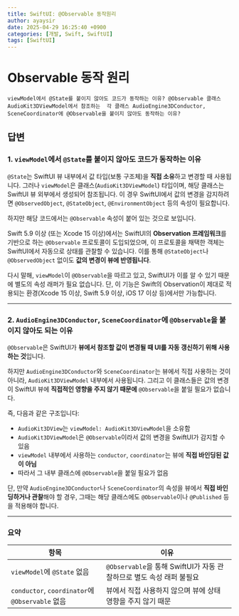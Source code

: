 ```yaml
---
title: SwiftUI: @Observable 동작원리
author: ayaysir
date: 2025-04-29 16:25:40 +0900
categories: [개발, Swift, SwiftUI]
tags: [SwiftUI]
---
```


# Observable 동작 원리
```plain
viewModel에서 @State를 붙이지 않아도 코드가 동작하는 이유? @Observable 클래스 AudioKit3DViewModel에서 참조하는  각 클래스 AudioEngine3DConductor, SceneCoordinator에 @Observable을 붙이지 않아도 동작하는 이유?
```

## 답변

### 1. `viewModel`에서 `@State`를 붙이지 않아도 코드가 동작하는 이유

`@State`는 SwiftUI 뷰 내부에서 값 타입(보통 구조체)을 **직접 소유**하고 변경할 때 사용됩니다. 그러나 `viewModel`은 클래스(`AudioKit3DViewModel`) 타입이며, 해당 클래스는 SwiftUI 뷰 외부에서 생성되어 참조됩니다. 이 경우 SwiftUI에서 값의 변경을 감지하려면 `@ObservedObject`, `@StateObject`, `@EnvironmentObject` 등의 속성이 필요합니다.

하지만 해당 코드에서는 `@Observable` 속성이 붙어 있는 것으로 보입니다.

Swift 5.9 이상 (또는 Xcode 15 이상)에서는 SwiftUI의 **Observation 프레임워크**를 기반으로 하는 `@Observable` 프로토콜이 도입되었으며, 이 프로토콜을 채택한 객체는 SwiftUI에서 자동으로 상태를 관찰할 수 있습니다. 이를 통해 `@StateObject`나 `@ObservedObject` 없이도 **값의 변경이 뷰에 반영됩니다**.

다시 말해, `viewModel`이 `@Observable`을 따르고 있고, SwiftUI가 이를 알 수 있기 때문에 별도의 속성 래퍼가 필요 없습니다. 단, 이 기능은 Swift의 Observation이 제대로 적용되는 환경(Xcode 15 이상, Swift 5.9 이상, iOS 17 이상 등)에서만 가능합니다.

---

### 2. `AudioEngine3DConductor`, `SceneCoordinator`에 `@Observable`을 붙이지 않아도 되는 이유

`@Observable`은 SwiftUI가 **뷰에서 참조할 값이 변경될 때 UI를 자동 갱신하기 위해 사용하는 것**입니다.

하지만 `AudioEngine3DConductor`와 `SceneCoordinator`는 뷰에서 직접 사용하는 것이 아니라, `AudioKit3DViewModel` 내부에서 사용됩니다. 그리고 이 클래스들은 값의 변경이 SwiftUI 뷰에 **직접적인 영향을 주지 않기 때문에** `@Observable`을 붙일 필요가 없습니다.

즉, 다음과 같은 구조입니다:

- `AudioKit3DView`는 `viewModel: AudioKit3DViewModel`을 소유함
- `AudioKit3DViewModel`은 `@Observable`이라서 값의 변경을 SwiftUI가 감지할 수 있음
- `viewModel` 내부에서 사용하는 `conductor`, `coordinator`는 뷰에 **직접 바인딩된 값이 아님**
- 따라서 그 내부 클래스에 `@Observable`을 붙일 필요가 없음

단, 만약 `AudioEngine3DConductor`나 `SceneCoordinator`의 속성을 뷰에서 **직접 바인딩하거나 관찰**해야 할 경우, 그때는 해당 클래스에도 `@Observable`이나 `@Published` 등을 적용해야 합니다.

---

### 요약

| 항목                          | 이유                                                                 |
|-----------------------------|----------------------------------------------------------------------|
| `viewModel`에 `@State` 없음     | `@Observable`을 통해 SwiftUI가 자동 관찰하므로 별도 속성 래퍼 불필요 |
| `conductor`, `coordinator`에 `@Observable` 없음 | 뷰에서 직접 사용하지 않으며 뷰에 상태 영향을 주지 않기 때문          |
